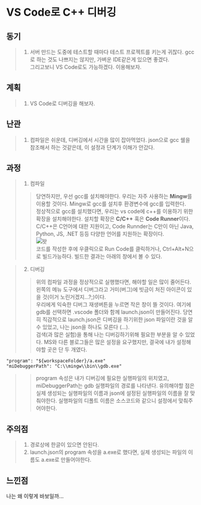 # VS Code로 C++ 디버깅

## 동기
> 1. 서버 만드는 도중에 테스트할 때마다 테스트 프로젝트를 키는게 귀찮다. gcc로 하는 것도 나쁘지는 않지만, 가벼운 IDE같은게 있으면 좋겠다.  
그리고보니 VS Code로도 가능하겠다. 이용해보자.

## 계획
> 1. VS Code로 디버깅을 해보자.

## 난관
> 1. 컴파일은 쉬운데, 디버깅에서 시간을 많이 잡아먹었다. json으로 gcc 쉘을 참조해서 하는 것같은데, 이 설정과 단계가 이해가 안갔다.

## 과정
> 1. 컴파일
>> 당연하지만, 우선 gcc를 설치해야한다. 우리는 자주 사용하는 **Mingw**를 이용할 것이다. Mingw로 gcc를 설치후 환경변수에 gcc를 입력한다.  
>> 정상적으로 gcc를 설치했다면, 우리는 vs code에 c++를 이용하기 위한 확장을 설치해야한다. 설치할 확장은 **C/C++** 혹은 **Code Runner**이다. C/C++은 C언어에 대한 지원이고, Code Runnder는 C만이 아닌 Java, Python, JS, .NET 등등 다양한 언어를 지원하는 확장이다.  
>> ![왓](C:\Users\신우철\Downloads\vscode.png)  
>> 코드를 작성한 후에 우클릭으로 Run Code를 클릭하거나, Ctrl+Alt+N으로 빌드가능하다. 빌드한 결과는 아래의 창에서 볼 수 있다.

> 2. 디버깅
>> 위의 컴파일 과정을 정상적으로 실행했다면, 해야할 일은 많이 줄어든다. 왼쪽의 메뉴 도구에서 디버그라고 거미(버그)에 빗금이 처진 아이콘이 있을 것(이거 노린거겠지...?;)이다.  
우리에게 익숙한 디버그 재생버튼을 누르면 작은 창이 뜰 것이다. 여기에 gdb를 선택하면 .vscode 폴더와 함께 launch.json이 만들어진다. 당연히 직감적으로 launch.json은 디버깅을 하기위한 json 파일이란 것을 알 수 있었고, 나는 json을 하나도 모른다 (...).  
검색(과 많은 실험)을 통해 나는 디버깅하기위해 필요한 부분을 알 수 있었다. MS와 다른 블로그들은 많은 설정을 요구했지만, 결국에 내가 설정해야할 곳은 단 두 개였다.

    "program": "${workspaceFolder}/a.exe"
    "miDebuggerPath": "C:\\mingw\\bin\\gdb.exe"

>> program 속성은 내가 디버깅에 필요한 실행파일의 위치였고, miDebuggerPath는 gdb 실행파일의 경로를 나타낸다. 
유의해야할 점은 실제 생성되는 실행파일의 이름과 json에 설정된 실행파일의 이름을 잘 맞춰야한다. 실행파일의 디폴트 이름은 소스코드와 같으니 설정에서 맞춰주어야한다.


## 주의점
> 1. 경로상에 한글이 있으면 안된다. 
> 2. launch.json의 program 속성을 a.exe로 했다면, 실제 생성되는 파일의 이름도 a.exe로 만들어야한다. 

## 느낀점
나는 왜 이렇게 바보일까...

